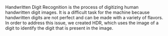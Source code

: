 Handwritten Digit Recognition is the process of digitizing human handwritten digit images. It is a difficult task for the machine because handwritten digits are not perfect and can be made with a variety of flavors. In order to address this issue, we created HDR, which uses the image of a digit to identify the digit that is present in the image.
